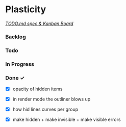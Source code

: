 # Plasticity

<em>[TODO.md spec & Kanban Board](https://bit.ly/3fCwKfM)</em>

### Backlog

### Todo


### In Progress


### Done ✓

- [x] opacity of hidden items  
- [x] in render mode the outliner blows up  
- [x] how hid lines curves per group  
- [x] make hidden + make invisible + make visible errors  

